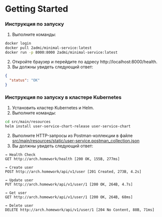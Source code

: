 # Getting Started

### Инструкция по запуску

1. Выполните команды:

```bash
docker login
docker pull 2admi/minimal-service:latest
docker run -p 8000:8000 2admi/minimal-service:latest
```

2. Откройте браузер и перейдите по адресу http://localhost:8000/health.
3. Вы должны увидеть следующий ответ:

```json
{
  "status": "OK"
}
```

### Инструкция по запуску в кластере Kubernetes

1. Установить кластер Kubernetes и Helm.
2. Выполните команды:

```bash
cd src/main/resources
helm install user-service-chart-release user-service-chart    
```

2. Выполните HTTP-запросы из Postman-коллекции в файле [src/main/resources/static/user-service.postman_collection.json](src/main/resources/static/user-service.postman_collection.json)
3. Вы должны увидеть следующий ответ:

```
→ Health Check
GET http://arch.homework/health [200 OK, 155B, 277ms]

→ Create user
POST http://arch.homework/api/v1/user [201 Created, 273B, 4.2s]

→ Update user
PUT http://arch.homework/api/v1/user/1 [200 OK, 264B, 4.7s]

→ Get user
GET http://arch.homework/api/v1/user/1 [200 OK, 264B, 68ms]

→ Delete user
DELETE http://arch.homework/api/v1/user/1 [204 No Content, 88B, 71ms]
```

